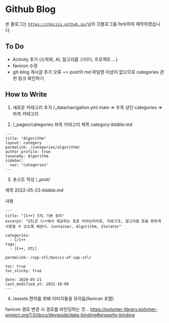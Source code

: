 # Github Blog
본 블로그는 [`https://choiiis.github.io/`](https://choiiis.github.io/)님의 깃블로그를 fork하여 제작하였습니다.

## To Do
- Activity 추가 (소학회, AI, 알고리즘 스터디, 프로젝트 ...)
- favicon 수정
- git-blog 게시글 추가 오류 => post의 md 파일엔 이상이 없으므로 categories 관련 링크 확인하기

## How to Write

1. 새로운 카테고리 추가
/_data/navigation.yml
main => 우측 상단 
categories => 좌측 카테고리

2. /_pages/categories 좌측 카테고리
제목 category-*blabla*.md
```
---
title: "Algorithm"
layout: category
permalink: /categories/algorithm/
author_profile: true
taxonomy: Algorithm
sidebar:
  nav: "categories"
---
```

3. 포스트 작성
/_post/

제목
2022-05-23-*blabla*.md

내용
```
---
title: "[C++] STL 기본 정리"
excerpt: "STL은 C++에서 제공하는 표준 라이브러리로, 자료구조, 알고리즘 등을 편하게 사용할 수 있도록 해준다. Container, Algorithm, Iterator"

categories:
  - C/C++
tags:
  - [C++, STL]

permalink: /cpp-stl/basics-of-cpp-stl/

toc: true
toc_sticky: true
 
date: 2020-05-21
last_modified_at: 2021-10-09
---
```
4. /assets
편의를 위해 이미지들을 모아둠(favicon 포함)

favicon 경로 변경 시 경로를 바인딩하는 것...
https://polymer-library.polymer-project.org/1.0/docs/devguide/data-binding#property-binding

